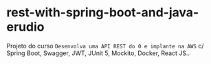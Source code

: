 # rest-with-spring-boot-and-java-erudio
Projeto do curso `Desenvolva uma API REST do 0 e implante na AWS` c/ Spring Boot, Swagger, JWT, JUnit 5, Mockito, Docker, React JS..
